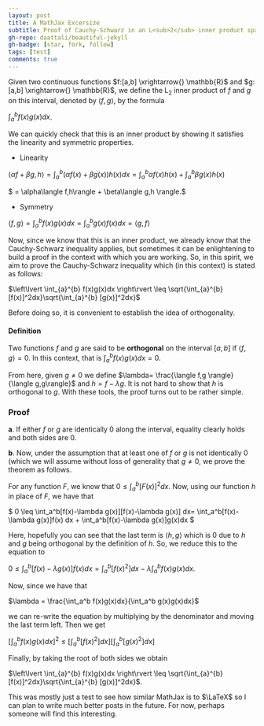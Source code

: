 ```yaml
---
layout: post
title: A MathJax Excersize
subtitle: Proof of Cauchy-Schwarz in an L<sub>2</sub> inner product space.
gh-repo: daattali/beautiful-jekyll
gh-badge: [star, fork, follow]
tags: [test]
comments: true
---
```


Given two continuous functions $f:[a,b] \xrightarrow{} \mathbb{R}$ and $g:[a,b]  \xrightarrow{} \mathbb{R}$, we define the L<sub>2</sub> inner product of _f_ and _g_ on this interval, denoted by $\langle f,g\rangle$, by the formula

 $\int_{a}^{b} f(x)g(x)dx$. 
 
 We can quickly check that this is an inner product by showing it satisfies the linearity and symmetric properties.
 
 - Linearity
 
 $\langle \alpha f + \beta g, h\rangle = \int_a^b (\alpha f(x) + \beta g(x)) h(x) dx = \int_a^b\alpha f(x)h(x) + \int_a^b \beta g(x)h(x)$

$ = \alpha\langle f,h\rangle + \beta\langle g,h \rangle.$

- Symmetry

$\langle f,g\rangle =\int_a^b f(x)g(x)dx = \int_a^b g(x)f(x)dx= \langle g,f\rangle$

Now, since we know that this is an inner product, we already know that the Cauchy-Schwarz inequality applies, but sometimes it can be enlightening to build a proof in the context with which you are working. So, in this spirit, we aim to prove the Cauchy-Schwarz inequality which (in this context) is stated as follows: 

$\left\lvert \int_{a}^{b} f(x)g(x)dx \right\rvert \leq \sqrt{\int_{a}^{b} [f(x)]^2dx}\sqrt{\int_{a}^{b} [g(x)]^2dx}$

Before doing so, it is convenient to establish the idea of orthogonality.

#### Definition

Two functions _f_ and _g_ are said to be **orthogonal** on the interval $[a,b]$ if $\langle f, g \rangle = 0$. In this context, that is $\int_a^b f(x)g(x)dx=0$.

From here, given $g \not= 0$ we define $\lambda= \frac{\langle f,g \rangle}{\langle g,g\rangle}$ and $h= f-\lambda g$. It is not hard to show that _h_ is orthogonal to _g_. With these tools, the proof turns out to be rather simple. 


### Proof
**a**. If either _f_ or _g_ are identically 0 along the interval, equality clearly holds and both sides are 0. 

**b**. Now, under the assumption that at least one of _f_ or _g_ is not identically 0 (which we will assume without loss of generality that $g \not= 0$, we prove the theorem as follows. 

For any function _F_, we know that $0 \leq \int_a^b[F(x)]^2dx$. Now, using our function _h_ in place of _F_, we have that 

$ 0 \leq \int_a^b[f(x)-\lambda g(x)][f(x)-\lambda g(x)] dx= \int_a^b[f(x)-\lambda g(x)]f(x) dx + \int_a^b[f(x)-\lambda g(x)]g(x)dx $

Here, hopefully you can see that the last term is $\langle h,g \rangle$ which is 0 due to _h_ and _g_ being orthogonal by the definition of _h_. So, we reduce this to the equation to

$0 \leq \int_a^b[f(x)-\lambda g(x)]f(x) dx = \int_a^b[f(x)^2]dx -\lambda \int_a^b f(x)g(x)dx$.

Now, since we have that 

$\lambda = \frac{\int_a^b f(x)g(x)dx}{\int_a^b g(x)g(x)dx}$

we can re-write the equation by multiplying by the denominator and moving the last term left. Then we get

$[\int_a^b f(x)g(x)dx]^2 \leq [\int_a^b[f(x)^2]dx] [\int_a^b[g(x)^2]dx ]$

Finally, by taking the root of both sides we obtain 

$\left\lvert \int_{a}^{b} f(x)g(x)dx \right\rvert \leq \sqrt{\int_{a}^{b} [f(x)]^2dx}\sqrt{\int_{a}^{b} [g(x)]^2dx}$.

This was mostly just a test to see how similar MathJax is to $\LaTeX$ so I can plan to write much better posts in the future. For now, perhaps someone will find this interesting.
